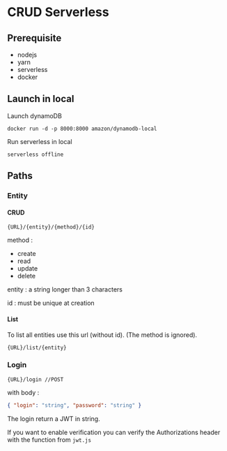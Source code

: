 # CRUD Serverless

## Prerequisite

- nodejs
- yarn
- serverless
- docker

## Launch in local

Launch dynamoDB

```
docker run -d -p 8000:8000 amazon/dynamodb-local
```

Run serverless in local

```
serverless offline
```

## Paths

### Entity

#### CRUD

```
{URL}/{entity}/{method}/{id}
```

method :

- create
- read
- update
- delete

entity : a string longer than 3 characters

id : must be unique at creation

#### List

To list all entities use this url (without id).
(The method is ignored).

```
{URL}/list/{entity}
```

### Login

```
{URL}/login //POST
```

with body :

```json
{ "login": "string", "password": "string" }
```

The login return a JWT in string.

If you want to enable verification you can verify the Authorizations header with the function from `jwt.js`
